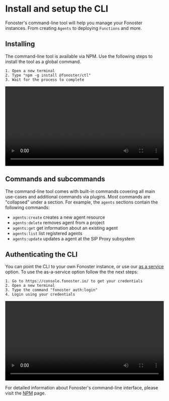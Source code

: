 # Install and setup the CLI

Fonoster's command-line tool will help you manage your Fonoster instances. From creating `Agents` to deploying `Functions` and more.

## Installing

The command-line tool is available via NPM. Use the following steps to install the tool as a global command.

```none
1. Open a new terminal
2. Type "npm -g install @fonoster/ctl"
3. Wait for the process to complete
```

<video width="100%" playsInline="" controls="muted">
 <source src="/videos/install_and_setup_the_cli_1.mov" type="video/mp4" playsInline="" />
</video>

## Commands and subcommands

The command-line tool comes with built-in commands covering all main use-cases and additional commands via plugins. Most commands are "collapsed" under a section. For example, the `agents` sections contain the following commands:

- `agents:create`  creates a new agent resource
- `agents:delete`  removes agent from a project
- `agents:get`     get information about an existing agent
- `agents:list`    list registered agents
- `agents:update`  updates a agent at the SIP Proxy subsystem

## Authenticating the CLI

You can point the CLI to your own Fonoster instance, or use our [as a service](https://console.fonoster.io) option. To use the as-a-service option follow the the next steps:

```none
1. Go to https://console.fonoster.io/ to get your credentials
2. Open a new terminal
3. Type the command "fonoster auth:login"
4. Login using your credentials
```

<video width="100%" playsInline="" controls="muted">
 <source src="/videos/install_and_setup_the_cli_2.mov" type="video/mp4" playsInline="" />
</video>


For detailed information about Fonoster's command-line interface, please visit the [NPM](https://www.npmjs.com/package/@fonoster/ctl) page.
